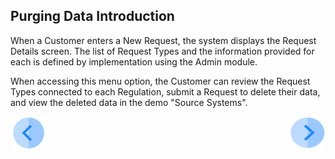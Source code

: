 ## Purging Data Introduction

When a Customer enters a New Request, the system displays the Request Details screen.  The list of Request Types and the information provided for each  is defined by implementation using the Admin module. 

When accessing this menu option, the Customer can review the Request Types connected to each Regulation, submit a Request to delete their data, and view the deleted data in the demo "Source Systems".



[![Previous](/articles/demo_project/DPM_Demo_Project/images/Previous.png)]( /articles/demo_project/DPM_Demo_Project/06_Purging/01_Purging_Data_Main.md)[<img align="right" width="60" height="54" src="/articles/demo_project/DPM_Demo_Project/images/Next.png">](/articles/demo_project/DPM_Demo_Project/06_Purging/03_01_Purging_Data_Tutorial.md)
